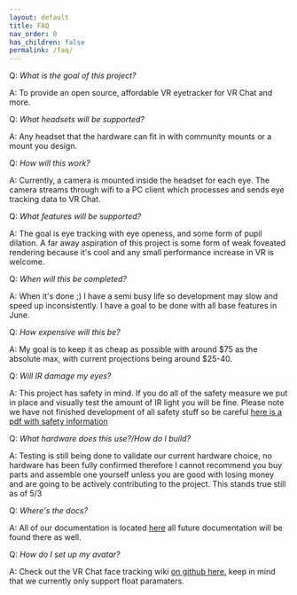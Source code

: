 ```yaml
---
layout: default
title: FAQ
nav_order: 8
has_children: false
permalink: /faq/
---
```


Q: *What is the goal of this project?*

A: To provide an open source, affordable VR eyetracker for VR Chat and more.



Q: *What headsets will be supported?*

A: Any headset that the hardware can fit in with community mounts or a mount you design. 



Q: *How will this work?*

A: Currently, a camera is mounted inside the headset for each eye. The camera streams through wifi to a PC client which processes and sends eye tracking data to VR Chat. 



Q: *What features will be supported?* 

A: The goal is eye tracking with eye openess, and some form of pupil dilation.  A far away aspiration of this project is some form of weak foveated rendering because it's cool and any small performance increase in VR is welcome.



Q: *When will this be completed?*

A: When it's done ;) I have a semi busy life so development may slow and speed up inconsistently. I have a goal to be done with all base features in June.



Q: *How expensive will this be?* 

A: My goal is to keep it as cheap as possible with around $75 as the absolute max, with current projections being around $25-40.



Q: *Will IR damage my eyes?*

A: This project has safety in mind. If you do all of the safety measure we put in place and visually test the amount of IR light you will be fine. Please note we have not finished development of all safety stuff so be careful [here is a pdf with safety information](https://dammedia.osram.info/media/bin/osram-dam-2496608/AN002_Details%20on%20photobiological%20safety%20of%20LED%20light%20sources.pdf) 



Q: *What hardware does this use?/How do I build?* 

A: Testing is still being done to validate our current hardware choice, no hardware has been fully confirmed therefore I cannot recommend you buy parts and assemble one yourself unless you are good with losing money and are going to be actively contributing to the project. This stands true still as of 5/3



Q: *Where's the docs?*

A: All of our documentation is located [here](https://redhawk989.github.io/EyeTrackVR/) all future documentation will be found there as well.



Q: *How do I set up my avatar?*

A: Check out the VR Chat face tracking wiki [on github here.](https://github.com/benaclejames/VRCFaceTracking/wiki) keep in mind that we currently only support float paramaters.
